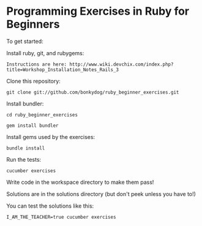 Programming Exercises in Ruby for Beginners
============================================

To get started:

 Install ruby, git, and rubygems:

   `Instructions are here: http://www.wiki.devchix.com/index.php?title=Workshop_Installation_Notes_Rails_3`

 Clone this repository:

   `git clone git://github.com/bonkydog/ruby_beginner_exercises.git`

 Install bundler:

  `cd ruby_beginner_exercises`

   `gem install bundler`

 Install gems used by the exercises:

   `bundle install`

 Run the tests:

   `cucumber exercises`

 Write code in the workspace directory to make them pass!

Solutions are in the solutions directory (but don't peek unless you have to!)

You can test the solutions like this:

  `I_AM_THE_TEACHER=true cucumber exercises`